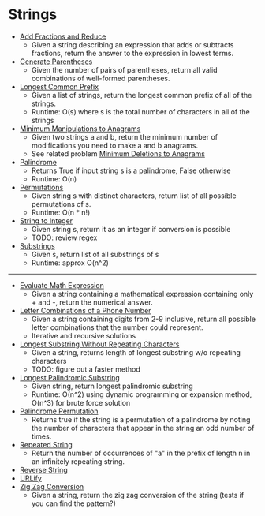 # Strings

* [Add Fractions and Reduce](add_fractions_and_reduce.py)
    * Given a string describing an expression that adds or subtracts fractions, return the answer to the expression in
    lowest terms.
* [Generate Parentheses](generate_parentheses.py)
    * Given the number of pairs of parentheses, return all valid combinations of well-formed parentheses.
* [Longest Common Prefix](longest_common_prefix.py)
    * Given a list of strings, return the longest common prefix of all of the strings.
    * Runtime: O(s) where s is the total number of characters in all of the strings
* [Minimum Manipulations to Anagrams](modifications_to_make_anagrams.py)
    * Given two strings a and b, return the minimum number of modifications you need to make a and b anagrams.
    * See related problem [Minimum Deletions to Anagrams](deletions_to_make_anagrams.py)
* [Palindrome](is_palindrome.py)
    * Returns True if input string s is a palindrome, False otherwise
    * Runtime: O(n)
* [Permutations](permutations.py)
    * Given string s with distinct characters, return list of all possible permutations of s.
    * Runtime: O(n * n!)
* [String to Integer](string_to_integer.py)
    * Given string s, return it as an integer if conversion is possible
    * TODO: review regex
* [Substrings](substrings.py)
    * Given s, return list of all substrings of s
    * Runtime: approx O(n^2)
    
---
* [Evaluate Math Expression](evaluate_math_expression.py)
    * Given a string containing a mathematical expression containing only + and -, return the numerical answer.
* [Letter Combinations of a Phone Number](letter_combinations_phone_number.py)
    * Given a string containing digits from 2-9 inclusive, return all possible letter combinations that the number could
    represent.
    * Iterative and recursive solutions
* [Longest Substring Without Repeating Characters](longest_substring_no_repeats.py)
    * Given a string, returns length of longest substring w/o repeating characters
    * TODO: figure out a faster method
* [Longest Palindromic Substring](longest_palindromic_substring.py)
    * Given string, return longest palindromic substring
    * Runtime: O(n^2) using dynamic programming or expansion method, O(n^3) for brute force solution
* [Palindrome Permutation](palindrome_permutation.py)
	* Returns true if the string is a permutation of a palindrome by noting the number of characters that appear in the
	string an odd number of times.
* [Repeated String](repeated_string.py)
	* Return the number of occurrences of "a" in the prefix of length n in an infinitely repeating string.
* [Reverse String](reverse_string.py)
* [URLify](urlify.py)
* [Zig Zag Conversion](zig_zag_conversion.py)
    * Given a string, return the zig zag conversion of the string (tests if you can find the pattern?)